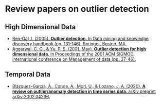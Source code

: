 # Review papers on outlier detection


## High Dimensional Data

- [Ben-Gal, I. (2005). **Outlier detection**. In Data mining and knowledge discovery handbook (pp. 131-146). Springer, Boston, MA.](https://dl.acm.org/doi/abs/10.1145/375663.375668?casa_token=T0f_2GpIqQcAAAAA:ieI0tvcfXqi84vzedsAJ-QOcUoevwqGdxzP7UQK_zEPzjANcIC5yvJibXxN-oandPhpWJt8V8sRsMQ)
- [Aggarwal, C. C., & Yu, P. S. (2001, May). **Outlier detection for high dimensional data**. In Proceedings of the 2001 ACM SIGMOD international conference on Management of data (pp. 37-46).](https://dl.acm.org/doi/abs/10.1145/375663.375668?casa_token=T0f_2GpIqQcAAAAA:ieI0tvcfXqi84vzedsAJ-QOcUoevwqGdxzP7UQK_zEPzjANcIC5yvJibXxN-oandPhpWJt8V8sRsMQ)


## Temporal Data

- [Blázquez-García, A., Conde, A., Mori, U., & Lozano, J. A. (2020). **A review on outlier/anomaly detection in time series data**. arXiv preprint arXiv:2002.04236.](https://arxiv.org/abs/2002.04236)
